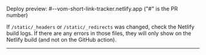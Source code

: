 Deploy preview: #--vom-short-link-tracker.netlify.app ("#" is the PR number)

If `/static/_headers` or `/static/_redirects` was changed, check the Netlify build logs. If there are any errors in those files, they will only show on the Netlify build (and not on the GitHub action).

---
